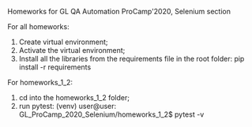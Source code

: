 Homeworks for GL QA Automation ProCamp'2020,
Selenium section

For all homeworks:
1. Create virtual environment;
2. Activate the virtual environment;
3. Install all the libraries from the requirements file in the root folder:
pip install -r requirements

For homeworks_1_2:
1. cd into the homeworks_1_2 folder;
2. run pytest:
(venv) user@user: GL_ProCamp_2020_Selenium/homeworks_1_2$ pytest -v
